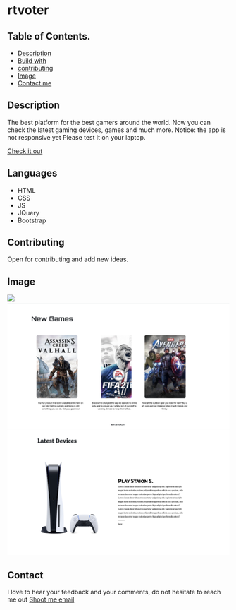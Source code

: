 # rtvoter

## Table of Contents. 
* [Description](#Description)
* [Build with](#Languages)
* [contributing](#Contributing)
* [Image](#Image)
* [Contact me](#contact)


## Description
The best platform for the best gamers around the world. Now you can check the latest gaming devices, games and much more.
Notice: the app is not responsive yet Please test it on your laptop.

[Check it out](https://ibramelias.github.io/rtvoter/)
## Languages
* HTML
* CSS
* JS
* JQuery
* Bootstrap

## Contributing
Open for contributing and add new ideas.

## Image
![](assets/pics/Screen%20Shot%202021-07-23%20at%207.54.22%20PM.png)
![](assets/pics/Screen%20Shot%202021-07-23%20at%207.54.39%20PM.png)
![](assets/pics/Screen%20Shot%202021-07-23%20at%207.55.05%20PM.png)




## Contact

I love to hear your feedback and your comments, do not hesitate to reach me out [Shoot me email](mailto:ibramdarwish@gmail.com)
